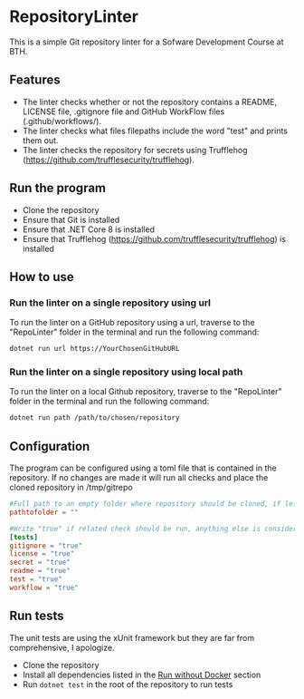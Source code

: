 # RepositoryLinter

This is a simple Git repository linter for a Sofware Development Course at BTH.

## Features

- The linter checks whether or not the repository contains a README, LICENSE file, .gitignore file and GitHub WorkFlow files (.github/workflows/).
- The linter checks what files filepaths include the word "test" and prints them out.
- The linter checks the repository for secrets using Trufflehog (https://github.com/trufflesecurity/trufflehog).

## Run the program

- Clone the repository
- Ensure that Git is installed
- Ensure that .NET Core 8 is installed
- Ensure that Trufflehog (https://github.com/trufflesecurity/trufflehog) is installed

## How to use

### Run the linter on a single repository using url
To run the linter on a GitHub repository using a url, traverse to the "RepoLinter" folder in the terminal and run the following command:
```bash
dotnet run url https://YourChosenGitHubURL
```
### Run the linter on a single repository using local path
To run the linter on a local Github repository, traverse to the "RepoLinter" folder in the terminal and run the following command:
```bash
dotnet run path /path/to/chosen/repository
```

## Configuration
The program can be configured using a toml file that is contained in the repository. If no changes are made it will run all checks and place the cloned repository in /tmp/gitrepo

```toml
#Full path to an empty folder where repository should be cloned, if left empty defaults to /tmp/gitrepo.
pathtofolder = ""

#Write "true" if related check should be run, anything else is considered to be an unwanted check.
[tests]
gitignore = "true"
license = "true"
secret = "true"
readme = "true"
test = "true"
workflow = "true"

```

## Run tests

The unit tests are using the xUnit framework but they are far from comprehensive, I apologize.

- Clone the repository
- Install all dependencies listed in the [Run without Docker](#run-without-docker) section
- Run ```dotnet test``` in the root of the repository to run tests
